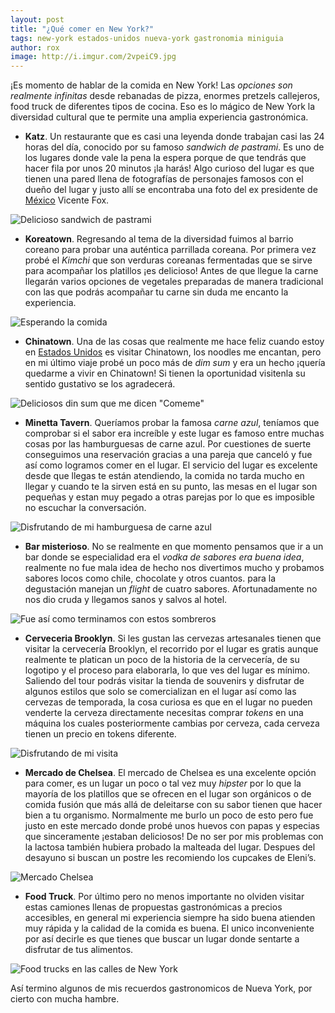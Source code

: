 ```yaml
---
layout: post
title: "¿Qué comer en New York?"
tags: new-york estados-unidos nueva-york gastronomia miniguia
author: rox
image: http://i.imgur.com/2vpeiC9.jpg
---
```

¡Es momento de hablar de la comida en New York! Las *opciones son realmente infinitas* desde rebanadas de pizza, enormes  pretzels callejeros, food truck de diferentes tipos de cocina. Eso es lo mágico de New York la diversidad cultural que te permite una amplia experiencia gastronómica.

* **Katz**. Un restaurante que es casi una leyenda donde trabajan casi las 24 horas del día, conocido por su famoso *sandwich de pastrami*. Es uno de los lugares donde vale la pena la espera porque de que tendrás que hacer fila por unos 20  minutos ¡la harás!  Algo curioso del lugar es que tienen una pared llena de fotografías de personajes famosos con el dueño del lugar y justo allí se encontraba una foto del ex presidente de [México](/tag/mexico) Vicente Fox.

![Delicioso sandwich de pastrami](http://i.imgur.com/2vpeiC9.jpg)

* **Koreatown**. Regresando al tema de la diversidad fuimos al barrio coreano para probar una auténtica parrillada coreana. Por primera vez probé el *Kimchi* que son verduras coreanas fermentadas que se sirve para acompañar los platillos ¡es delicioso! Antes de que llegue la carne llegarán varios opciones de vegetales preparadas de manera tradicional con las que podrás acompañar tu carne sin duda me encanto la experiencia.

![Esperando la comida](http://i.imgur.com/vKUk9WW.jpg)

* **Chinatown**. Una de las cosas que realmente me hace feliz cuando estoy en [Estados Unidos](/tag/estados-unidos) es visitar Chinatown, los noodles me encantan, pero en mi último viaje probé un poco más de *dim sum* y era un hecho ¡quería quedarme a vivir en Chinatown! Si tienen la oportunidad visitenla su sentido gustativo se los agradecerá.

![Deliciosos din sum que me dicen "Comeme"](http://i.imgur.com/7IMMuao.jpg)

* **Minetta Tavern**. Queríamos probar la famosa *carne azul*, teníamos que comprobar si el sabor era increíble y este lugar es famoso entre muchas cosas por las hamburguesas de carne azul. Por cuestiones de suerte conseguimos una reservación gracias a una pareja que canceló y fue así como logramos comer en el lugar. El servicio del lugar es excelente desde que llegas te están atendiendo, la comida no tarda mucho en llegar y cuando te la sirven está en su punto, las mesas en el lugar son pequeñas y estan muy pegado a otras parejas por lo que es imposible no escuchar la conversación.

![Disfrutando de mi hamburguesa de carne azul](http://i.imgur.com/xhGFw8M.jpg)

* **Bar misterioso**. No se realmente en que momento pensamos que ir a un bar donde se especialidad era el *vodka de sabores era buena idea*, realmente no fue mala idea de hecho nos divertimos mucho y probamos sabores locos como chile, chocolate y otros cuantos. para la degustación manejan un *flight* de cuatro sabores. Afortunadamente no nos dio cruda y llegamos sanos y salvos al hotel.

![Fue así como terminamos con estos sombreros](http://i.imgur.com/D4QE98S.jpg)

* **Cerveceria Brooklyn**. Si les gustan las cervezas artesanales tienen que visitar la cervecería Brooklyn, el recorrido por el lugar es gratis aunque realmente te platican un poco de la historia de la cervecería, de su logotipo y el proceso para elaborarla, lo que ves del lugar es mínimo. Saliendo del tour podrás visitar la tienda de souvenirs y disfrutar de algunos estilos que solo se comercializan en el lugar así como las cervezas de temporada, la cosa curiosa es que en el lugar no pueden venderte la cerveza directamente necesitas comprar *tokens* en una máquina los cuales posteriormente cambias por cerveza, cada cerveza tienen un precio en tokens diferente.

![Disfrutando de mi visita](http://i.imgur.com/dGoPE56.jpg)

* **Mercado de Chelsea**. El mercado de Chelsea es una excelente opción para comer, es un lugar un poco o tal vez muy *hipster* por lo que la mayoría de los platillos que se ofrecen en el lugar son orgánicos o de comida fusión que más allá de deleitarse con su sabor tienen que hacer bien a tu organismo. Normalmente me burlo un poco de esto pero fue justo en este mercado donde probé unos huevos con papas y especias que sinceramente ¡estaban deliciosos! De no ser por mis problemas con la lactosa también hubiera probado la malteada del lugar. Despues del desayuno si buscan un postre les recomiendo los cupcakes  de Eleni’s.

![Mercado Chelsea](http://i.imgur.com/lWMwu2Z.jpg)

* **Food Truck**. Por último pero no menos importante no olviden visitar estas camiones llenas de propuestas gastronómicas a precios accesibles, en general mi experiencia siempre ha sido buena atienden muy rápida y la calidad de la comida es buena. El unico inconveniente por así decirle es que tienes que buscar un lugar donde sentarte a disfrutar de tus alimentos.

![Food trucks en las calles de New York](http://i.imgur.com/a9tCkoT.jpg)

Así termino algunos de mis recuerdos gastronomicos de Nueva York, por cierto con mucha hambre.
